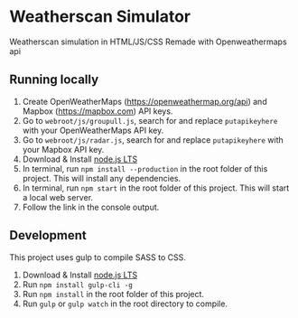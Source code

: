 # Weatherscan Simulator
Weatherscan simulation in HTML/JS/CSS
Remade with Openweathermaps api

## Running locally
1. Create OpenWeatherMaps (https://openweathermap.org/api) and Mapbox (https://mapbox.com) API keys.
2. Go to `webroot/js/groupull.js`, search for and replace `putapikeyhere` with your OpenWeatherMaps API key.
3. Go to `webroot/js/radar.js`, search for and replace `putapikeyhere` with your Mapbox API key.
4. Download & Install [node.js LTS](https://nodejs.org/en/)
5. In terminal, run `npm install --production` in the root folder of this project. This will install any dependencies.
6. In terminal, run `npm start` in the root folder of this project. This will start a local web server.
7. Follow the link in the console output.

## Development
This project uses gulp to compile SASS to CSS.
1. Download & Install [node.js LTS](https://nodejs.org/en/)
2. Run `npm install gulp-cli -g`
2. Run `npm install` in the root folder of this project.
3. Run `gulp` or `gulp watch` in the root directory to compile.
